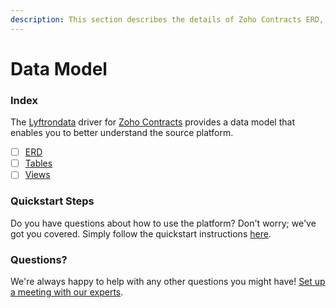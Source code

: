 ```yaml
---
description: This section describes the details of Zoho Contracts ERD, Tables, and Views.
---
```


# Data Model

### Index

The  [Lyftrondata](https://www.lyftrondata.com/) driver for [Zoho Contracts](https://www.lyftrondata.com/integration/business-analytics/zoho-contracts/) provides a data model that enables you to better understand the source platform.

* [ ] [ERD](erd.md)
* [ ] [Tables](tables.md)
* [ ] [Views](views.md)

### Quickstart Steps

Do you have questions about how to use the platform? Don't worry; we've got you covered. Simply follow the quickstart instructions [here](../README.md).


### Questions? <a href="#questions" id="questions"></a>

We're always happy to help with any other questions you might have! [Set up a meeting with our experts](https://www.lyftrondata.com/book-a-meeting/).

